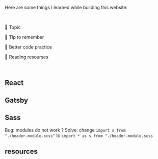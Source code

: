 <!-- @format -->

Here are some things I learned while building this website:

<br>

🌴 Topic

🥥 Tip to remember

🌿 Better code practice

📖 Reading resourses

<br>

## React

## Gatsby

## Sass

Bug: modules do not work ?
Solve: change `import s from "./header.module.scss"` to `import * as s from "./header.module.scss`

## resources
